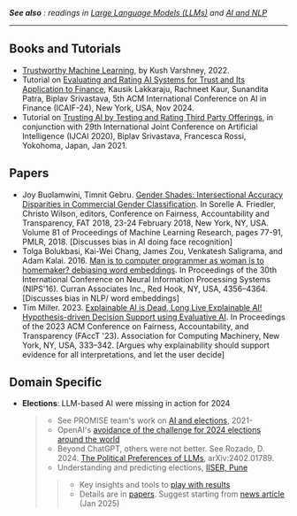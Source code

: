 <em> **See also** : 
readings in [Large Language Models (LLMs)](https://github.com/biplav-s/course-tai-s25/blob/main/reading-list/Readme-LLMs.md) and [AI and NLP](https://github.com/biplav-s/course-tai-s25/blob/main/reading-list/Readme-AI-NLP.md) </em>

---

## Books and Tutorials
* [Trustworthy Machine Learning](http://www.trustworthymachinelearning.com/), by Kush Varshney, 2022.
* Tutorial on [Evaluating and Rating AI Systems for Trust and Its Application to Finance](https://sites.google.com/view/raasta2024icaif), Kausik Lakkaraju, Rachneet Kaur, Sunandita Patra, Biplav Srivastava, 5th ACM International Conference on AI in Finance (ICAIF-24), New York, USA, Nov 2024.
* Tutorial on [Trusting AI by Testing and Rating Third Party Offerings](https://sites.google.com/view/ijcai2020tut-aitrust/home), in conjunction with 29th International Joint Conference on Artificial Intelligence (IJCAI 2020), Biplav Srivastava, Francesca Rossi, Yokohoma, Japan, Jan 2021.

## Papers
* Joy Buolamwini, Timnit Gebru. [Gender Shades: Intersectional Accuracy Disparities in Commercial Gender Classification](https://proceedings.mlr.press/v81/buolamwini18a.html). In Sorelle A. Friedler, Christo Wilson, editors, Conference on Fairness, Accountability and Transparency, FAT 2018, 23-24 February 2018, New York, NY, USA. Volume 81 of Proceedings of Machine Learning Research, pages 77-91, PMLR, 2018. [Discusses bias in AI doing face recognition]
* Tolga Bolukbasi, Kai-Wei Chang, James Zou, Venkatesh Saligrama, and Adam Kalai. 2016. [Man is to computer programmer as woman is to homemaker? debiasing word embeddings](https://proceedings.neurips.cc/paper_files/paper/2016/file/a486cd07e4ac3d270571622f4f316ec5-Paper.pdf). In Proceedings of the 30th International Conference on Neural Information Processing Systems (NIPS'16). Curran Associates Inc., Red Hook, NY, USA, 4356–4364. [Discusses bias in NLP/ word embeddings]
* Tim Miller. 2023. [Explainable AI is Dead, Long Live Explainable AI! Hypothesis-driven Decision Support using Evaluative AI](https://dl.acm.org/doi/10.1145/3593013.3594001). In Proceedings of the 2023 ACM Conference on Fairness, Accountability, and Transparency (FAccT '23). Association for Computing Machinery, New York, NY, USA, 333–342. [Argues why explainability should support evidence for all interpretations, and let the user decide]

## Domain Specific 
* **Elections**: LLM-based AI were missing in action for 2024
  > - See PROMISE team's work on [AI and elections](https://sites.google.com/site/biplavsrivastava/research-1/ai-and-elections), 2021- 
  > - OpenAI's [avoidance of the challenge for 2024 elections around the world](https://openai.com/index/how-openai-is-approaching-2024-worldwide-elections/)
  > - Beyond ChatGPT, others were not better. See Rozado, D. 2024. [The Political Preferences of LLMs](https://journals.plos.org/plosone/article?id=10.1371/journal.pone.0306621), arXiv:2402.01789.
  > - Understanding and predicting elections, [IISER, Pune](https://electioninsights.in/)
  >> - Key insights and tools to [play with results](https://electioninsights.in/insights.html)
  >> - Details are in [papers](https://electioninsights.in/publications.html). Suggest starting from [news article](http://sites.iiserpune.ac.in/~santh/thehindu_elections_mss.png) (Jan 2025)

